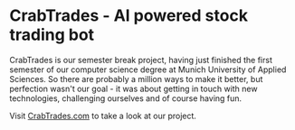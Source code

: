 # CrabTrades - AI powered stock trading bot
CrabTrades is our semester break project, having just finished the first semester of our computer science degree at Munich University of Applied Sciences. So there are probably a million ways to make it better, but perfection wasn't our goal - it was about getting in touch with new technologies, challenging ourselves and of course having fun.

Visit [CrabTrades.com](https://crabtrades.com) to take a look at our project.
